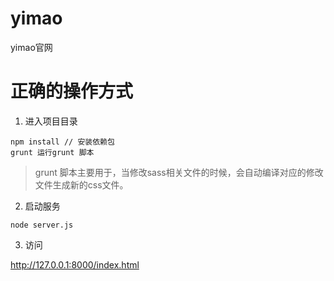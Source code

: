 # yimao
yimao官网

# 正确的操作方式
1. 进入项目目录
```
npm install // 安装依赖包
grunt 运行grunt 脚本
```

> grunt 脚本主要用于，当修改sass相关文件的时候，会自动编译对应的修改文件生成新的css文件。

2. 启动服务

```
node server.js
```


3. 访问

http://127.0.0.1:8000/index.html
